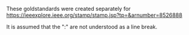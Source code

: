 These goldstandards were created separately for https://ieeexplore.ieee.org/stamp/stamp.jsp?tp=&arnumber=8526888

It is assumed that the ":" are not understood as a line break.